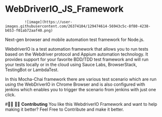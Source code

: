 # WebDriverIO_JS_Framework

             ![image](https://user-images.githubusercontent.com/26374104/129474614-56943c5c-8f80-4238-b653-f01ab72aaf40.png)

Next-gen browser and mobile automation test framework for Node.js.

WebdriverIO is a test automation framework that allows you to run tests based on the Webdriver protocol and Appium automation technology. It provides support for your favorite BDD/TDD test framework and will run your tests locally or in the cloud using Sauce Labs, BrowserStack, TestingBot or LambdaTest.

In this Mocha-Chai framework there are various test scenario which are run using the WebDriverIO in Chrome Browser and is also configured with jenkins which enables you to trigger the scenario from jenkins with just one click.


#👩‍💻 👨‍💻 **Contributing**
You like this WebdriverIO Framework and want to help making it better? Feel Free to Contribute and make it better.


